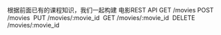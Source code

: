 根据前面已有的课程知识，我们一起构建 电影REST API
GET /movies
POST /movies 
PUT /movies/:movie_id 
GET /movies/:movie_id 
DELETE /movies/:movie_id